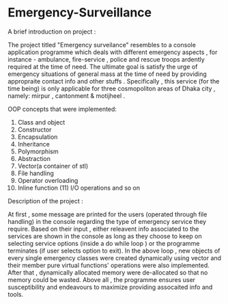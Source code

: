 # Emergency-Surveillance
A brief introduction on project : 

 The project titled "Emergency surveilance" resembles to a console application programme which deals with different emergency aspects , for instance - ambulance, fire-service , police and rescue troops ardently required at the time of need. The ultimate goal is satisfy the urge of emergency situations of  general mass at the time of need  by providing appropraite contact info and other stuffs . Specifically , this service (for the time being) is only applicable for three cosmopoliton areas of Dhaka city , namely: mirpur , cantonment & motijheel . 
 
 
 OOP concepts that were implemented: 
 
 1. Class and object
 2. Constructor
 3. Encapsulation
 4. Inheritance
 5. Polymorphism
 6. Abstraction
 7. Vector(a container of stl)
 8. File handling
 9. Operator overloading
 10. Inline function
 (11) I/O operations and so on
 
 Description of the project :
 
  At first  , some message are printed for the users (operated through file handling) in the console regarding the type of emergency service they require. 
  Based on their input , either releavent info associated to the services are shown in the console as long as they choose to keep on selecting service options (inside a do while loop ) or the programme terminates (if user selects option to exit).
  In the above loop , new objects of every single emergency classes were created dynamically using vector and their member pure virtual functions' operations  were also implemented. After that , dynamically allocated memory were de-allocated so that no memory could be wasted.
  Above all , the programme ensures user susceptibility and endeavours to maximize providing assocaited info and tools. 
  
